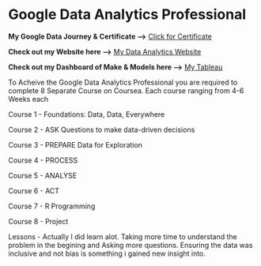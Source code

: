# Google Data Analytics Professional 
**My Google Data Journey & Certificate -->** [Click for Certificate](https://github.com/michaelmaxi/GoogleDataAnalyst/blob/main/Course%208/Google%20Data%20Analytics%20Professional%20UV53YT73H8QM.pdf)


**Check out my Website here -->**  [My Data Analytics Website](https://sites.google.com/view/mydataanalytics/home)

**Check out my Dashboard of Make & Models here -->**  [My Tableau](https://public.tableau.com/app/profile/michael.walker2426/viz/2022VFACTSProject/Dashboard1)

To Acheive the Google Data Analytics Professional you are required to complete 8 Separate Course on Coursea.  Each course ranging from 4-6 Weeks each

Course 1 - Foundations: Data, Data, Everywhere

Course 2 - ASK Questions to make data-driven decisions

Course 3 - PREPARE Data for Exploration

Course 4 - PROCESS

Course 5 - ANALYSE

Course 6 - ACT

Course 7 - R Programming

Course 8 - Project

Lessons - Actually I did learn alot.  Taking more time to understand the problem in the begining and Asking more questions.  Ensuring the data was inclusive and not bias is something i gained new insight into.


